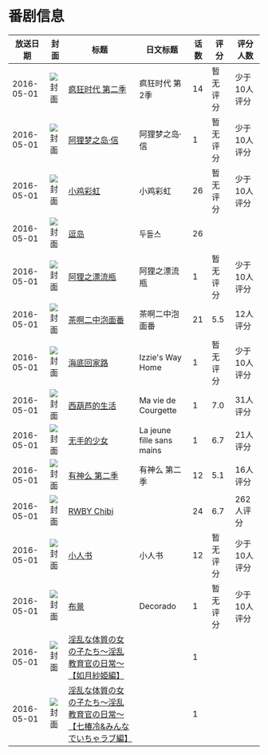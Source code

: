 # 番剧信息

|放送日期|封面|标题|日文标题|话数|评分|评分人数|
|---|---|---|---|---|---|---|
|2016-05-01|![封面](https://lain.bgm.tv/pic/cover/c/eb/b3/183748_7a999.jpg)|[疯狂时代 第二季](https://bangumi.tv/subject/183748)|疯狂时代 第2季|14|暂无评分|少于10人评分|
|2016-05-01|![封面](https://lain.bgm.tv/pic/cover/c/4e/6d/183620_33hh4.jpg)|[阿狸梦之岛·信](https://bangumi.tv/subject/183620)|阿狸梦之岛·信|1|暂无评分|少于10人评分|
|2016-05-01|![封面](https://lain.bgm.tv/pic/cover/c/25/c2/183746_sCj96.jpg)|[小鸡彩虹](https://bangumi.tv/subject/183746)|小鸡彩虹|26|暂无评分|少于10人评分|
|2016-05-01|![封面](https://lain.bgm.tv/pic/cover/c/0b/22/184289_c90Ao.jpg)|[逗岛](https://bangumi.tv/subject/184289)|두돌스|26|||
|2016-05-01|![封面](https://lain.bgm.tv/pic/cover/c/91/61/183082_69cKg.jpg)|[阿狸之漂流瓶](https://bangumi.tv/subject/183082)|阿狸之漂流瓶|1|暂无评分|少于10人评分|
|2016-05-01|![封面](https://lain.bgm.tv/pic/cover/c/c0/02/182997_3S80S.jpg)|[茶啊二中泡面番](https://bangumi.tv/subject/182997)|茶啊二中泡面番|21|5.5|12人评分|
|2016-05-01|![封面](https://lain.bgm.tv/pic/cover/c/24/3e/531934_cTCyS.jpg)|[海底回家路](https://bangumi.tv/subject/531934)|Izzie's Way Home|1|暂无评分|少于10人评分|
|2016-05-01|![封面](https://lain.bgm.tv/pic/cover/c/90/72/187756_ddnta.jpg)|[西葫芦的生活](https://bangumi.tv/subject/187756)|Ma vie de Courgette|1|7.0|31人评分|
|2016-05-01|![封面](https://lain.bgm.tv/pic/cover/c/aa/6b/187757_4229E.jpg)|[无手的少女](https://bangumi.tv/subject/187757)|La jeune fille sans mains|1|6.7|21人评分|
|2016-05-01|![封面](https://lain.bgm.tv/pic/cover/c/26/42/181112_228oo.jpg)|[有神么 第二季](https://bangumi.tv/subject/181112)|有神么 第二季|12|5.1|16人评分|
|2016-05-01|![封面](https://lain.bgm.tv/pic/cover/c/53/85/182215_0rxD0.jpg)|[RWBY Chibi](https://bangumi.tv/subject/182215)||24|6.7|262人评分|
|2016-05-01|![封面](https://lain.bgm.tv/pic/cover/c/c6/c4/181888_1eU7e.jpg)|[小人书](https://bangumi.tv/subject/181888)|小人书|12|暂无评分|少于10人评分|
|2016-05-01|![封面](https://lain.bgm.tv/pic/cover/c/08/f6/294627_gub1A.jpg)|[布景](https://bangumi.tv/subject/294627)|Decorado|1|暂无评分|少于10人评分|
|2016-05-01|![封面](https://lain.bgm.tv/pic/cover/c/4d/de/504059_VFzd0.jpg)|[淫乱な体質の女の子たち～淫乱教育官の日常～【如月紗姫編】](https://bangumi.tv/subject/504059)||1|||
|2016-05-01|![封面](https://lain.bgm.tv/pic/cover/c/f5/28/504060_6Kz0y.jpg)|[淫乱な体質の女の子たち～淫乱教育官の日常～【七椿冷&みんなでいちゃラブ編】](https://bangumi.tv/subject/504060)||1|||
